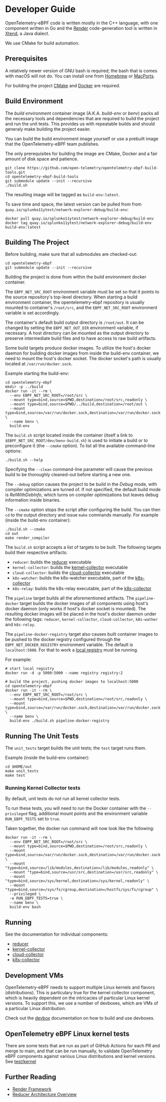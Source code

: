 # Developer Guide #

OpenTelemetry-eBPF code is written mostly in the C++ language, with one
component written in Go and the [Render](render.md) code-generation tool is
written in [Xtend](https://www.eclipse.org/xtend/), a Java dialect.

We use CMake for build automation.


## Prerequisites ##

A relatively newer version of GNU bash is required; the bash that is comes with
macOS will not do. You can install one from [Homebrew](https://brew.sh/) or
[MacPorts](https://www.macports.org/).

For building the project [CMake](https://cmake.org/) and [Docker](https://www.docker.com/)
are required.


## Build Environment ##

The _build environment_ container image (A.K.A. _build-env_ or _benv_) packs all
the necessary tools and dependencies that are required to build the project and
run the unit tests. This provides us with repeatable builds and should generaly
make building the project easier.

You can build the build environment image yourself or use a prebuilt image that
the OpenTelemetry-eBPF team publishes.

The only prerequisites for building the image are CMake, Docker and a fair
amount of disk space and patience.

```
git clone https://github.com/open-telemetry/opentelemetry-ebpf-build-tools.git
cd opentelemetry-ebpf-build-tools
git submodule update --init --recursive
./build.sh
```

The resulting image will be tagged as `build-env:latest`.

To save time and space, the latest version can be pulled from from
`quay.io/splunko11ytest/network-explorer-debug/build-env`:

```
docker pull quay.io/splunko11ytest/network-explorer-debug/build-env
docker tag quay.io/splunko11ytest/network-explorer-debug/build-env build-env:latest
```


## Building The Project ##

Before building, make sure that all submodules are checked-out:

```
cd opentelemetry-ebpf
git submodule update --init --recursive
```

Building the project is done from within the build environment docker container.

The `EBPF_NET_SRC_ROOT` environment variable must be set so that it points to
the source repository's top-level directory. When starting a build environment
container, the opentelemetry-ebpf repository is usually mounted to container's
`/root/src`, and the `EBPF_NET_SRC_ROOT` environment variable is set
accordingly.

The container's default build output directory is `/root/out`. It can be changed
by setting the `EBPF_NET_OUT_DIR` environment variable, if necessary.
A host directory can be mounted as the output directory to preserve intermediate
build files and to have access to raw build artifacts.

Some build targets produce docker images. To utilize the host's docker daemon
for building docker images from inside the build-env container, we need to mount
the host's docker socket. The docker socket's path is usually located at
`/var/run/docker.sock`.

Example starting the build-env:

```
cd opentelemetry-ebpf
mkdir -p ../build
docker run -it --rm \
  --env EBPF_NET_SRC_ROOT=/root/src \
  --mount type=bind,source=$PWD,destination=/root/src,readonly \
  --mount type=bind,source=$PWD/../build,destination=/root/out \
  --mount type=bind,source=/var/run/docker.sock,destination=/var/run/docker.sock \
  --name benv \
  build-env
```

The `build.sh` script located inside the container (itself a link to
`$EBPF_NET_SRC_ROOT/dev/benv-build.sh`) is used to initiate a build or to
preconfigure it (the `--cmake` option). To list all the available command-line
options:

```
./build.sh --help
```

Specifying the `--clean` command-line parameter will cause the previous build to
be thoroughly cleaned-out before starting a new one.

The `--debug` option causes the project to be build in the _Debug_ mode, with
compiler optimizations are turned of. If not specified, the default build mode
is _RelWithDebInfo_, which turns on compiler optimizations but leaves debug
information inside binaries.

The `--cmake` option stops the script after configuring the build. You can then
`cd` to the output directory and issue `make` commands manually.
For example (inside the build-env container):

```
./build.sh --cmake
cd out
make render_compiler
```

The `build.sh` script accepts a list of targets to be built. The following
targets build their respective artifacts:

- `reducer`: builds the [reducer](reducer.md) executable
- `kernel-collector`: builds the [kernel-collector](kernel-collector.md) executable
- `cloud-collector`: builds the [cloud-collector](cloud-collector.md) executable
- `k8s-watcher`: builds the k8s-watcher executable, part of the [k8s-collector](k8s-collector.md)
- `k8s-relay`: builds the k8s-relay executable, part of the [k8s-collector](k8s-collector.md)

The `pipeline` target builds all the aforementioned artifacts. The
`pipeline-docker` target builds the docker images of all components using
host's docker daemon (only works if host's docker socket is mounted).
The resulting docker images will be placed in the host's docker daemon under the
following tags: `reducer`, `kernel-collector`, `cloud-collector`, `k8s-wather`
and `k8s-relay`.

The `pipeline-docker-registry` target also causes built container images to be
pushed to the docker registry configured through the `EBPF_NET_DOCKER_REGISTRY`
environment variable. The default is `localhost:5000`. For that to work a
[local registry](https://docs.docker.com/registry/deploying/#run-a-local-registry)
must be running.

For example:

```
# start local registry
docker run -d -p 5000:5000 --name registry registry:2

# build the project, pushing docker images to localhost:5000
cd opentelemetry-ebpf
docker run -it --rm \
  --env EBPF_NET_SRC_ROOT=/root/src \
  --mount type=bind,source=$PWD,destination=/root/src,readonly \
  --mount type=bind,source=/var/run/docker.sock,destination=/var/run/docker.sock \
  --name benv \
  build-env ./build.sh pipeline-docker-registry
```


## Running The Unit Tests ##

The `unit_tests` target builds the unit tests; the `test` target runs them.

Example (inside the build-env container):

```
cd $HOME/out
make unit_tests
make test
```

### Running Kernel Collector tests ###

By default, unit tests do not run all kernel collector tests.

To run these tests, you will need to run the Docker container with the `--privileged` flag, additional mount points and the environment variable `RUN_EBPF_TESTS` set to `true`.

Taken together, the docker run command will now look like the following:
```
docker run -it --rm \
  --env EBPF_NET_SRC_ROOT=/root/src \
  --mount type=bind,source=$PWD,destination=/root/src,readonly \
  --mount type=bind,source=/var/run/docker.sock,destination=/var/run/docker.sock \
  --mount "type=bind,source=/lib/modules,destination=/lib/modules,readonly" \
  --mount "type=bind,source=/usr/src,destination=/usr/src,readonly" \
  --mount "type=bind,source=/sys/kernel,destination=/sys/kernel,readonly" \
  --mount "type=bind,source=/sys/fs/cgroup,destination=/hostfs/sys/fs/cgroup" \
  --privileged \
  -e RUN_EBPF_TESTS=true \
  --name benv \
  build-env bash
```

## Running ##

See the documentation for individual components:

- [reducer](reducer.md)
- [kernel-collector](kernel-collector.md)
- [cloud-collector](cloud-collector.md)
- [k8s-collector](k8s-collector.md)


## Development VMs ##

OpenTelemetry-eBPF needs to support multiple Linux kernels and flavors
(distributions). This is particulary true for the kernel collector component,
which is heavily dependent on the intricacies of particular Linux kernel
versions. To support this, we use a number of devboxes, which are VMs of a
particular Linux distribution.

Check out the [devbox](../dev/devbox/README.md) documentation on how to build
and use devboxes.

## OpenTelemetry eBPF Linux kernel tests ##

There are some tests that are run as part of GitHub Actions for each PR and
merge to main, and that can be run manually, to validate OpenTelemetry eBPF
components against various Linux distributions and kernel versions.
See [test/kernel](../test/kernel/README.md)

## Further Reading ##

- [Render Framework](./render.md)
- [Reducer Architecture Overview](./reducer/architecture.md)
